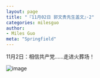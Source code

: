 ```yaml
---
layout: page
title: "『11月02日 郭文贵先生盖文』·2"
categories: milesguo
author:
- Miles Guo
meta: "Springfield"
---
```


11月2日：相信共产党……走进火葬场！ 

![image](../../../../image/milesguo/2020_11_02_Miles_Guo_Getter_2_1.jpg)
